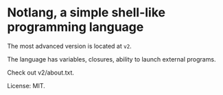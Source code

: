 # Notlang, a simple shell-like programming language

The most advanced version is located at `v2`.

The language has variables, closures, ability to launch external programs.

Check out v2/about.txt.

License: MIT.
